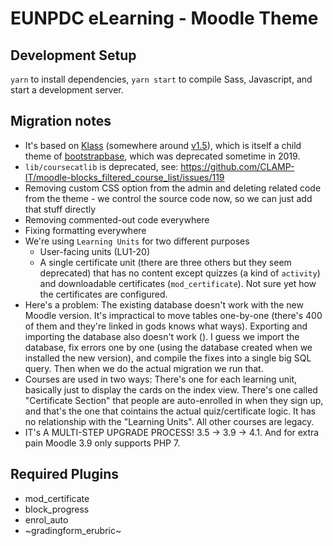 # EUNPDC eLearning - Moodle Theme

## Development Setup

`yarn` to install dependencies, `yarn start` to compile Sass, Javascript, and start a development server.

## Migration notes

- It's based on [Klass](https://moodle.org/plugins/theme_klass) (somewhere around [v1.5](https://github.com/lmsace/klass/blob/v1.3/config.php#L27)), which is itself a child theme of [bootstrapbase](https://moodle.org/plugins/theme_bootstrap), which was deprecated sometime in 2019.
- `lib/coursecatlib` is deprecated, see: https://github.com/CLAMP-IT/moodle-blocks_filtered_course_list/issues/119
- Removing custom CSS option from the admin and deleting related code from the theme - we control the source code now, so we can just add that stuff directly
- Removing commented-out code everywhere
- Fixing formatting everywhere
- We're using `Learning Units` for two different purposes
  - User-facing units (LU1-20)
  - A single certificate unit (there are three others but they seem deprecated) that has no content except quizzes (a kind of `activity`) and downloadable certificates (`mod_certificate`). Not sure yet how the certificates are configured.
- Here's a problem: The existing database doesn't work with the new Moodle version. It's impractical to move tables one-by-one (there's 400 of them and they're linked in gods knows what ways). Exporting and importing the database also doesn't work (). I guess we import the database, fix errors one by one (using the database created when we installed the new version), and compile the fixes into a single big SQL query. Then when we do the actual migration we run that.
- Courses are used in two ways: There's one for each learning unit, basically just to display the cards on the index view. There's one called "Certificate Section" that people are auto-enrolled in when they sign up, and that's the one that cointains the actual quiz/certificate logic. It has no relationship with the "Learning Units". All other courses are legacy.
- IT's A MULTI-STEP UPGRADE PROCESS! 3.5 -> 3.9 -> 4.1. And for extra pain Moodle 3.9 only supports PHP 7.

## Required Plugins

- mod_certificate
- block_progress
- enrol_auto
- ~gradingform_erubric~
